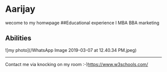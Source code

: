 # Aarijay
wecome to my homwpage
##Educational experience
I MBA
BBA marketing
## Abilities

![my photo](/WhatsApp Image 2019-03-07 at 12.40.34 PM.jpeg)

------------------------------
Contact me via knocking on my room :-)https://www.w3schools.com/
